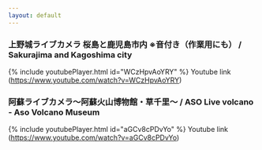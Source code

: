 ```yaml
---
layout: default
---
```


### 上野城ライブカメラ 桜島と鹿児島市内 ※音付き（作業用にも） / Sakurajima and Kagoshima city
{% include youtubePlayer.html id="WCzHpvAoYRY" %}
Youtube link (https://www.youtube.com/watch?v=WCzHpvAoYRY)

### 阿蘇ライブカメラ～阿蘇火山博物館・草千里～ / ASO Live volcano - Aso Volcano Museum
{% include youtubePlayer.html id="aGCv8cPDvYo" %}
Youtube link (https://www.youtube.com/watch?v=aGCv8cPDvYo)
